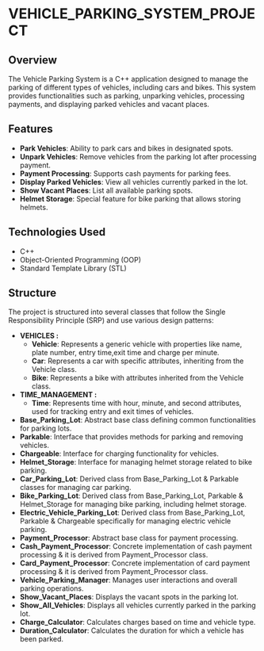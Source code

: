 # VEHICLE_PARKING_SYSTEM_PROJECT 
## Overview
The Vehicle Parking System is a C++ application designed to manage the parking of different types of vehicles, including cars and bikes. This system provides functionalities such as parking, unparking vehicles, processing payments, and displaying parked vehicles and vacant places.

## Features
- **Park Vehicles**: Ability to park cars and bikes in designated spots.
- **Unpark Vehicles**: Remove vehicles from the parking lot after processing payment.
- **Payment Processing**: Supports cash payments for parking fees.
- **Display Parked Vehicles**: View all vehicles currently parked in the lot.
- **Show Vacant Places**: List all available parking spots.
- **Helmet Storage**: Special feature for bike parking that allows storing helmets.

## Technologies Used
- C++
- Object-Oriented Programming (OOP)
- Standard Template Library (STL)
## Structure
The project is structured into several classes that follow the Single Responsibility Principle (SRP) and use various design patterns:
- **VEHICLES :**
  - **Vehicle**: Represents a generic vehicle with properties like name, plate number, entry time,exit time and charge per minute.
  - **Car**: Represents a car with specific attributes, inheriting from the Vehicle class.
  - **Bike**: Represents a bike with attributes inherited from the Vehicle class.
- **TIME_MANAGEMENT :**
  - **Time**: Represents time with hour, minute, and second attributes, used for tracking entry and exit times of vehicles.
- **Base_Parking_Lot**: Abstract base class defining common functionalities for parking lots.
- **Parkable**: Interface that provides methods for parking and removing vehicles.
- **Chargeable**: Interface for charging functionality for vehicles.
- **Helmet_Storage**: Interface for managing helmet storage related to bike parking.
- **Car_Parking_Lot**: Derived class from Base_Parking_Lot & Parkable classes for managing car parking.
- **Bike_Parking_Lot**: Derived class from Base_Parking_Lot, Parkable & Helmet_Storage for managing bike parking, including helmet storage.
- **Electric_Vehicle_Parking_Lot**: Derived class from Base_Parking_Lot, Parkable & Chargeable specifically for managing electric vehicle parking.
- **Payment_Processor**: Abstract base class for payment processing.
- **Cash_Payment_Processor**: Concrete implementation of cash payment processing & it is derived from Payment_Processor class.
- **Card_Payment_Processor**: Concrete implementation of card payment processing & it is derived from Payment_Processor class.
- **Vehicle_Parking_Manager**: Manages user interactions and overall parking operations.
- **Show_Vacant_Places**: Displays the vacant spots in the parking lot.
- **Show_All_Vehicles**: Displays all vehicles currently parked in the parking lot.
- **Charge_Calculator**: Calculates charges based on time and vehicle type.
- **Duration_Calculator**: Calculates the duration for which a vehicle has been parked.
